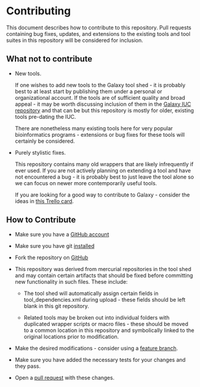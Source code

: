 # Contributing

This document describes how to contribute to this repository. Pull
requests containing bug fixes, updates, and extensions to the existing
tools and tool suites in this repository will be considered for
inclusion.

## What not to contribute

* New tools.

  If one wishes to add new tools to the Galaxy tool shed - it is
  probably best to at least start by publishing them under a personal
  or organizational account. If the tools are of sufficient quality and
  broad appeal - it may be worth discussing inclusion of them in the
  [Galaxy IUC repository][iuc] and that can be but this repository is
  mostly for older, existing tools pre-dating the IUC.

  There are nonetheless many existing tools here for very popular
  bioinformatics programs - extensions or bug fixes for these tools
  will certainly be considered.

* Purely stylistic fixes.

  This repository contains many old wrappers that are likely
  infrequently if ever used. If you are not actively planning on
  extending a tool and have not encountered a bug - it is probably
  best to just leave the tool alone so we can focus on newer more
  contemporarily useful tools.

  If you are looking for a good way to contribute to Galaxy - consider
  the ideas in [this Trello card](https://trello.com/c/eFdPIdIB).

## How to Contribute

* Make sure you have a [GitHub account](https://github.com/signup/free)
* Make sure you have git [installed](https://help.github.com/articles/set-up-git)
* Fork the repository on [GitHub](https://github.com/galaxyproject/tools-devteam/fork)
* This repository was derived from mercurial repositories in the tool
  shed and may contain certain artifacts that should be fixed before
  committing new functionality in such files. These include:

  * The tool shed will automatically assign certain fields in
    tool_dependencies.xml during upload - these fields should be left
    blank in this git repository. 

  * Related tools may be broken out into individual folders with
    duplicated wrapper scripts or macro files - these should be moved
    to a common location in this repository and symbolically linked to
    the original locations prior to modification.
* Make the desired modifications - consider using a [feature branch](https://github.com/Kunena/Kunena-Forum/wiki/Create-a-new-branch-with-git-and-manage-branches).
* Make sure you have added the necessary tests for your changes and they pass.
* Open a [pull request](https://help.github.com/articles/using-pull-requests)
  with these changes.


[iuc]: https://github.com/galaxy-iuc/tool_shed
